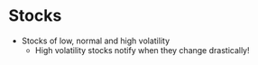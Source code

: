 # Stocks
- Stocks of low, normal and high volatility
  * High volatility stocks notify when they change drastically!
